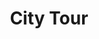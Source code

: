 ---
title: City Tour
description: |
  Varen door het 'Giethoorn van het Noorden' en oude stadscentrum.
tijd: ± 1,5 uur
route_url: >-
  https://www.google.com/maps/d/edit?mid=197FTFMgR6yFAJkYZ49lKR9j5CkVRT0M6&amp;z=14
omgeving:
  - bolsward
prijs: '115'
sloepen:
  - beenakker
  - sloepen/petter.md
---